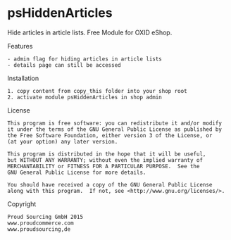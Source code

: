 psHiddenArticles
============

Hide articles in article lists.
Free Module for OXID eShop.


Features

	- admin flag for hiding articles in article lists
	- details page can still be accessed


Installation

	1. copy content from copy_this folder into your shop root
	2. activate module psHiddenArticles in shop admin


License

    This program is free software: you can redistribute it and/or modify
    it under the terms of the GNU General Public License as published by
    the Free Software Foundation, either version 3 of the License, or
    (at your option) any later version.

    This program is distributed in the hope that it will be useful,
    but WITHOUT ANY WARRANTY; without even the implied warranty of
    MERCHANTABILITY or FITNESS FOR A PARTICULAR PURPOSE.  See the
    GNU General Public License for more details.

    You should have received a copy of the GNU General Public License
    along with this program.  If not, see <http://www.gnu.org/licenses/>.
    

Copyright

	Proud Sourcing GmbH 2015
	www.proudcommerce.com
	www.proudsourcing,de
